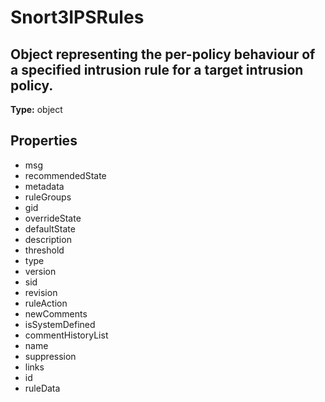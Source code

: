 # Snort3IPSRules

## Object representing the per-policy behaviour of a specified intrusion rule for a target intrusion policy.

**Type:** object

## Properties
* msg
* recommendedState
* metadata
* ruleGroups
* gid
* overrideState
* defaultState
* description
* threshold
* type
* version
* sid
* revision
* ruleAction
* newComments
* isSystemDefined
* commentHistoryList
* name
* suppression
* links
* id
* ruleData
